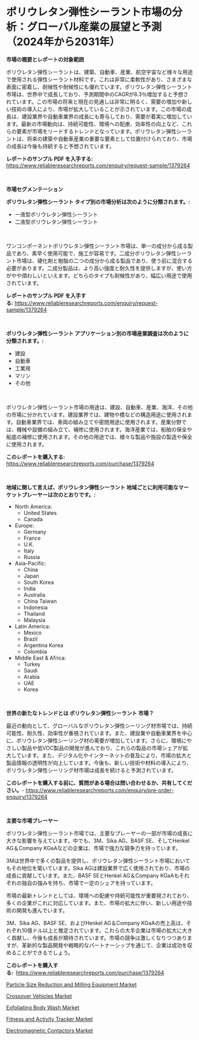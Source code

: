 <p><h1>ポリウレタン弾性シーラント市場の分析：グローバル産業の展望と予測（2024年から2031年）</h1></p><p><strong>市場の概要とレポートの対象範囲</strong></p>
<p><p>ポリウレタン弾性シーラントは、建築、自動車、産業、航空宇宙など様々な用途で使用される弾性シーラント材料です。これは非常に柔軟性があり、さまざまな表面に密着し、耐候性や耐候性にも優れています。ポリウレタン弾性シーラント市場は、世界中で成長しており、予測期間中のCAGRが8.3％増加すると予想されています。この市場の将来と現在の見通しは非常に明るく、需要の増加や新しい技術の導入により、市場が拡大していることが示されています。この市場の成長は、建設業界や自動車業界の成長にも寄与しており、需要が着実に増加しています。最新の市場動向は、持続可能性、環境への配慮、効率性の向上など、これらの要素が市場をリードするトレンドとなっています。ポリウレタン弾性シーラントは、将来の建築や自動車産業の重要な要素として位置付けられており、市場の成長は今後も持続すると予想されています。</p></p>
<p><strong>レポートのサンプル PDF を入手する:</strong> <a href="https://www.reliableresearchreports.com/enquiry/request-sample/1379264">https://www.reliableresearchreports.com/enquiry/request-sample/1379264</a></p>
<p>&nbsp;</p>
<p><strong>市場セグメンテーション</strong></p>
<p><strong>ポリウレタン弾性シーラント タイプ別の市場分析は次のように分類されます。:</strong></p>
<p><ul><li>一液型ポリウレタン弾性シーラント</li><li>二液型ポリウレタン弾性シーラント</li></ul></p>
<p>&nbsp;</p>
<p><p>ワンコンポーネントポリウレタン弾性シーラント市場は、単一の成分から成る製品であり、素早く使用可能で、施工が容易です。二成分ポリウレタン弾性シーラント市場は、硬化剤と樹脂の二つの成分から成る製品であり、使う前に混合する必要があります。二成分製品は、より高い強度と耐久性を提供しますが、使い方がやや煩わしいといえます。どちらのタイプも耐候性があり、幅広い用途で使用されています。</p></p>
<p><strong>レポートのサンプル PDF を入手する:</strong>&nbsp;<a href="https://www.reliableresearchreports.com/enquiry/request-sample/1379264">https://www.reliableresearchreports.com/enquiry/request-sample/1379264</a></p>
<p>&nbsp;</p>
<p><strong> ポリウレタン弾性シーラント アプリケーション別の市場産業調査は次のように分類されます。:</strong></p>
<p><ul><li>建設</li><li>自動車</li><li>工業用</li><li>マリン</li><li>その他</li></ul></p>
<p>&nbsp;</p>
<p><p>ポリウレタン弾性シーラント市場の用途は、建設、自動車、産業、海洋、その他の市場に分かれています。建設業界では、建物や橋などの構造用途に使用されます。自動車業界では、車両の組み立てや密閉用途に使用されます。産業分野では、機械や設備の組み立て、補修に使用されます。海洋産業では、船舶の保全や船底の補修に使用されます。その他の用途では、様々な製品や施設の製造や保全に使用されます。</p></p>
<p><strong>このレポートを購入する:</strong>&nbsp; <a href="https://www.reliableresearchreports.com/purchase/1379264">https://www.reliableresearchreports.com/purchase/1379264</a></p>
<p>&nbsp;</p>
<p><strong>地域に関して言えば、ポリウレタン弾性シーラント 地域ごとに利用可能なマーケットプレーヤーは次のとおりです。:</strong></p>
<p><ul>
    <li>
        North America:
        <ul>
            <li>United States</li>
            <li>Canada</li>
        </ul>
    </li>
    <li>
        Europe:
        <ul>
            <li>Germany</li>
            <li>France</li>
            <li>U.K.</li>
            <li>Italy</li>
            <li>Russia</li>
        </ul>
    </li>
    <li>
        Asia-Pacific:
        <ul>
            <li>China</li>
            <li>Japan</li>
            <li>South Korea</li>
            <li>India</li>
            <li>Australia</li>
            <li>China Taiwan</li>
            <li>Indonesia</li>
            <li>Thailand</li>
            <li>Malaysia</li>
        </ul>
    </li>
    <li>
        Latin America:
        <ul>
            <li>Mexico</li>
            <li>Brazil</li>
            <li>Argentina Korea</li>
            <li>Colombia</li>
        </ul>
    </li>
    <li>
        Middle East & Africa:
        <ul>
            <li>Turkey</li>
            <li>Saudi</li>
            <li>Arabia</li>
            <li>UAE</li>
            <li>Korea</li>
        </ul>
    </li>
    </ul></p>
<p>&nbsp;</p>
<p><strong>世界の新たなトレンドとは ポリウレタン弾性シーラント 市場？</strong></p>
<p><p>最近の動向として、グローバルなポリウレタン弾性シーリング材市場では、持続可能性、耐久性、効率性が重視されています。また、建設業や自動車業界を中心に、ポリウレタン弾性シーリング材の需要が増加しています。さらに、環境にやさしい製品や低VOC製品の開発が進んでおり、これらの製品の市場シェアが拡大しています。また、デジタル化やインターネットの普及により、市場の拡大と製品情報の透明性が向上しています。今後も、新しい技術や材料の導入により、ポリウレタン弾性シーリング材市場は成長を続けると予測されています。</p></p>
<p><strong>このレポートを購入する前に、質問がある場合は問い合わせるか、共有してください。</strong>- <a href="https://www.reliableresearchreports.com/enquiry/pre-order-enquiry/1379264">https://www.reliableresearchreports.com/enquiry/pre-order-enquiry/1379264</a></p>
<p>&nbsp;</p>
<p><strong>主要な市場プレーヤー</strong></p>
<p><p>ポリウレタン弾性シーラント市場では、主要なプレーヤーの一部が市場の成長に大きな影響を与えています。中でも、3M、Sika AG、BASF SE、そしてHenkel AG＆Company KGaAなどの企業は、市場で強力な競争力を持っています。</p><p>3Mは世界中で多くの製品を提供し、ポリウレタン弾性シーラント市場においてもその地位を築いています。Sika AGは建設業界で広く使用されており、市場の成長に貢献しています。また、BASF SEとHenkel AG＆Company KGaAもそれぞれの独自の強みを持ち、市場で一定のシェアを持っています。</p><p>市場の最新トレンドとしては、環境への配慮や持続可能性が重要視されており、多くの企業がこれに対応しています。また、市場の拡大に伴い、新しい用途や技術の開発も進んでいます。</p><p>3M、Sika AG、BASF SE、およびHenkel AG＆Company KGaAの売上高は、それぞれ10億ドル以上と推定されています。これらの大手企業は市場の拡大に大きく貢献し、今後も成長が期待されています。市場の競争は激しくなりつつありますが、革新的な製品開発や戦略的なパートナーシップを通じて、企業は成功を収めることができるでしょう。</p></p>
<p><strong>このレポートを購入する:</strong>&nbsp;&nbsp;<a href="https://www.reliableresearchreports.com/purchase/1379264">https://www.reliableresearchreports.com/purchase/1379264</a></p>
<p><p><a href="https://issuu.com/reportprime-2/docs/particle-size-reduction-and-milling-equipment-mark">Particle Size Reduction and Milling Equipment Market</a></p><p><a href="https://bubble-tree-ea4.notion.site/Crossover-Vehicles-Market-Provides-Detailed-Segmentation-of-this-Market-based-on-Type-Application--fb26364c06ad485a83b30506ad060682">Crossover Vehicles Market</a></p><p><a href="https://github.com/lbird53714/Market-Research-Report-List-3/blob/main/exfoliating-body-wash-market.md">Exfoliating Body Wash Market</a></p><p><a href="https://github.com/dringals/Market-Research-Report-List-3/blob/main/fitness-and-activity-tracker-market.md">Fitness and Activity Tracker Market</a></p><p><a href="https://view.publitas.com/reportprime-1/electromagnetic-contactors-market-size-evaluating-its-market-trends-growth-and-projections-2024-2031/">Electromagnetic Contactors Market</a></p></p>